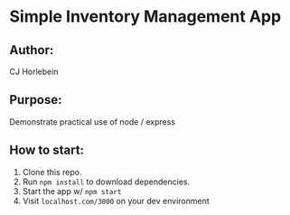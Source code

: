 # Simple Inventory Management App

## Author:

CJ Horlebein

## Purpose:

Demonstrate practical use of node / express

## How to start:

1. Clone this repo.
2. Run `npm install` to download dependencies.
3. Start the app w/ `npm start`
4. Visit `localhost.com/3000` on your dev environment
